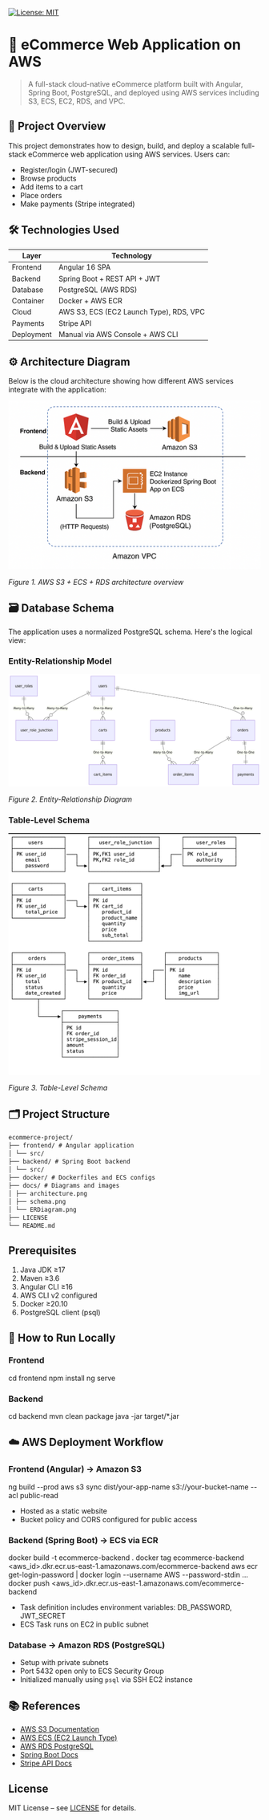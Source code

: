 [![License: MIT](https://img.shields.io/badge/License-MIT-yellow.svg)](LICENSE)

# 🛒 eCommerce Web Application on AWS

> A full-stack cloud-native eCommerce platform built with Angular, Spring Boot, PostgreSQL, and deployed using AWS services including S3, ECS, EC2, RDS, and VPC.

## 🌟 Project Overview

This project demonstrates how to design, build, and deploy a scalable full-stack eCommerce web application using AWS services. Users can:
- Register/login (JWT-secured)
- Browse products
- Add items to a cart
- Place orders
- Make payments (Stripe integrated)

## 🛠️ Technologies Used

| Layer       | Technology                             |
|-------------|----------------------------------------|
| Frontend    | Angular 16 SPA                         |
| Backend     | Spring Boot + REST API + JWT           |
| Database    | PostgreSQL (AWS RDS)                   |
| Container   | Docker + AWS ECR                       |
| Cloud       | AWS S3, ECS (EC2 Launch Type), RDS, VPC|
| Payments    | Stripe API                             |
| Deployment  | Manual via AWS Console + AWS CLI       |

## ⚙️ Architecture Diagram

Below is the cloud architecture showing how different AWS services integrate with the application:

![AWS Architecture Diagram](docs/architecture.png)

*Figure 1. AWS S3 + ECS + RDS architecture overview*

## 🗃️ Database Schema

The application uses a normalized PostgreSQL schema. Here's the logical view:

### Entity-Relationship Model

![ER Diagram](docs/ERDiagram.png)

*Figure 2. Entity-Relationship Diagram*

### Table-Level Schema

![Table Schema](docs/schema.png)

*Figure 3. Table-Level Schema*

## 🗂️ Project Structure
```
ecommerce-project/
├── frontend/ # Angular application
│ └── src/
├── backend/ # Spring Boot backend
│ └── src/
├── docker/ # Dockerfiles and ECS configs
├── docs/ # Diagrams and images
│ ├── architecture.png
│ ├── schema.png
│ └── ERDiagram.png
├── LICENSE
└── README.md
```

## Prerequisites

1. Java JDK ≥17  
2. Maven ≥3.6  
3. Angular CLI ≥16  
4. AWS CLI v2 configured  
5. Docker ≥20.10  
6. PostgreSQL client (psql)  

## 📌 How to Run Locally

### Frontend

cd frontend
npm install
ng serve

### Backend

cd backend
mvn clean package
java -jar target/*.jar

## ☁️ AWS Deployment Workflow

### Frontend (Angular) → Amazon S3

ng build --prod
aws s3 sync dist/your-app-name s3://your-bucket-name --acl public-read

- Hosted as a static website  
- Bucket policy and CORS configured for public access  

### Backend (Spring Boot) → ECS via ECR

docker build -t ecommerce-backend .
docker tag ecommerce-backend <aws_id>.dkr.ecr.us-east-1.amazonaws.com/ecommerce-backend
aws ecr get-login-password | docker login --username AWS --password-stdin ...
docker push <aws_id>.dkr.ecr.us-east-1.amazonaws.com/ecommerce-backend

- Task definition includes environment variables: DB_PASSWORD, JWT_SECRET  
- ECS Task runs on EC2 in public subnet  

### Database → Amazon RDS (PostgreSQL)

- Setup with private subnets  
- Port 5432 open only to ECS Security Group  
- Initialized manually using `psql` via SSH EC2 instance  

## 📚 References

- [AWS S3 Documentation](https://docs.aws.amazon.com/s3/)  
- [AWS ECS (EC2 Launch Type)](https://docs.aws.amazon.com/ecs/latest/developerguide/Welcome.html)  
- [AWS RDS PostgreSQL](https://docs.aws.amazon.com/AmazonRDS/latest/UserGuide/CHAP_PostgreSQL.html)  
- [Spring Boot Docs](https://spring.io/projects/spring-boot)  
- [Stripe API Docs](https://stripe.com/docs/api)  

## License

MIT License – see [LICENSE](LICENSE) for details.  
